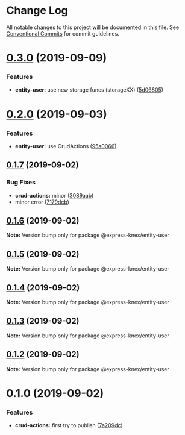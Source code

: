 # Change Log

All notable changes to this project will be documented in this file.
See [Conventional Commits](https://conventionalcommits.org) for commit guidelines.

# [0.3.0](https://github.com/express-knex/express-knex/tree/master/packages/entity-user/compare/@express-knex/entity-user@0.2.0...@express-knex/entity-user@0.3.0) (2019-09-09)


### Features

* **entity-user:** use new storage funcs (storageXX) ([5d06805](https://github.com/express-knex/express-knex/tree/master/packages/entity-user/commit/5d06805))





# [0.2.0](https://github.com/express-knex/express-knex/tree/master/packages/entity-user/compare/@express-knex/entity-user@0.1.7...@express-knex/entity-user@0.2.0) (2019-09-03)


### Features

* **entity-user:** use CrudActions ([95a0066](https://github.com/express-knex/express-knex/tree/master/packages/entity-user/commit/95a0066))





## [0.1.7](https://github.com/express-knex/express-knex/tree/master/packages/entity-user/compare/@express-knex/entity-user@0.1.6...@express-knex/entity-user@0.1.7) (2019-09-02)


### Bug Fixes

* **crud-actions:** minor ([3089aab](https://github.com/express-knex/express-knex/tree/master/packages/entity-user/commit/3089aab))
* minor error ([7179dcb](https://github.com/express-knex/express-knex/tree/master/packages/entity-user/commit/7179dcb))





## [0.1.6](https://github.com/express-knex/express-knex/tree/master/packages/entity-user/compare/@express-knex/entity-user@0.1.5...@express-knex/entity-user@0.1.6) (2019-09-02)

**Note:** Version bump only for package @express-knex/entity-user





## [0.1.5](https://github.com/express-knex/express-knex/tree/master/packages/entity-user/compare/@express-knex/entity-user@0.1.4...@express-knex/entity-user@0.1.5) (2019-09-02)

**Note:** Version bump only for package @express-knex/entity-user





## [0.1.4](https://github.com/express-knex/express-knex/tree/master/packages/entity-user/compare/@express-knex/entity-user@0.1.3...@express-knex/entity-user@0.1.4) (2019-09-02)

**Note:** Version bump only for package @express-knex/entity-user





## [0.1.3](https://github.com/express-knex/express-knex/tree/master/packages/entity-user/compare/@express-knex/entity-user@0.1.2...@express-knex/entity-user@0.1.3) (2019-09-02)

**Note:** Version bump only for package @express-knex/entity-user





## [0.1.2](https://github.com/express-knex/express-knex/tree/master/packages/entity-user/compare/@express-knex/entity-user@0.1.0...@express-knex/entity-user@0.1.2) (2019-09-02)

**Note:** Version bump only for package @express-knex/entity-user





# 0.1.0 (2019-09-02)


### Features

* **crud-actions:** first try to publish ([7a209dc](https://github.com/express-knex/express-knex/tree/master/packages/entity-user/commit/7a209dc))

